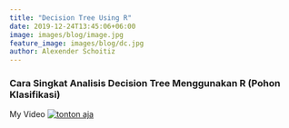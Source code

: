 ```yaml
---
title: "Decision Tree Using R"
date: 2019-12-24T13:45:06+06:00
image: images/blog/image.jpg
feature_image: images/blog/dc.jpg
author: Alexender Schoitiz
---
```

### Cara Singkat Analisis Decision Tree Menggunakan R (Pohon Klasifikasi)

My Video
[![tonton aja](https://img.youtube.com/vi/28xe05Nl6SI/default.jpg)](https://www.youtube.com/watch?v=28xe05Nl6SI)

